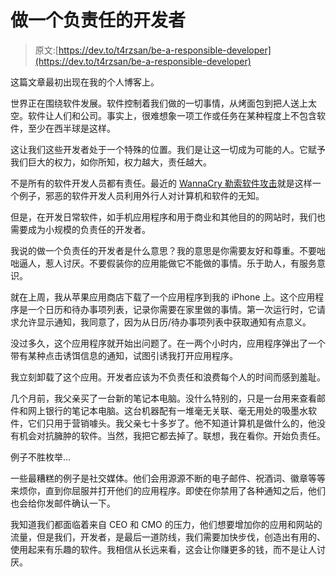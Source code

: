 # 做一个负责任的开发者

> 原文:[https://dev.to/t4rzsan/be-a-responsible-developer](https://dev.to/t4rzsan/be-a-responsible-developer)

这篇文章最初出现在我的个人博客上。

世界正在围绕软件发展。软件控制着我们做的一切事情，从烤面包到把人送上太空。软件让人们和公司。事实上，很难想象一项工作或任务在某种程度上不包含软件，至少在西半球是这样。

这让我们这些开发者处于一个特殊的位置。我们是让这一切成为可能的人。它赋予我们巨大的权力，如你所知，权力越大，责任越大。

不是所有的软件开发人员都有责任。最近的 [WannaCry 勒索软件攻击](https://en.wikipedia.org/wiki/WannaCry_ransomware_attack)就是这样一个例子，邪恶的软件开发人员利用外行人对计算机和软件的无知。

但是，在开发日常软件，如手机应用程序和用于商业和其他目的的网站时，我们也需要成为小规模的负责任的开发者。

我说的做一个负责任的开发者是什么意思？我的意思是你需要友好和尊重。不要咄咄逼人，惹人讨厌。不要假装你的应用能做它不能做的事情。乐于助人，有服务意识。

就在上周，我从苹果应用商店下载了一个应用程序到我的 iPhone 上。这个应用程序是一个日历和待办事项列表，记录你需要在家里做的事情。第一次运行时，它请求允许显示通知，我同意了，因为从日历/待办事项列表中获取通知有点意义。

没过多久，这个应用程序就开始出问题了。在一两个小时内，应用程序弹出了一个带有某种点击诱饵信息的通知，试图引诱我打开应用程序。

我立刻卸载了这个应用。开发者应该为不负责任和浪费每个人的时间而感到羞耻。

几个月前，我父亲买了一台新的笔记本电脑。没什么特别的，只是一台用来查看邮件和网上银行的笔记本电脑。这台机器配有一堆毫无关联、毫无用处的吸墨水软件，它们只用于营销噱头。我父亲七十多岁了。他不知道计算机是做什么的，他没有机会对抗臃肿的软件。当然，我把它都去掉了。联想，我在看你。开始负责任。

例子不胜枚举...

一些最糟糕的例子是社交媒体。他们会用源源不断的电子邮件、祝酒词、徽章等等来烦你，直到你屈服并打开他们的应用程序。即使在你禁用了各种通知之后，他们也会给你发邮件确认一下。

我知道我们都面临着来自 CEO 和 CMO 的压力，他们想要增加你的应用和网站的流量，但是我们，开发者，是最后一道防线，我们需要加快步伐，创造出有用的、使用起来有乐趣的软件。我相信从长远来看，这会让你赚更多的钱，而不是让人讨厌。
